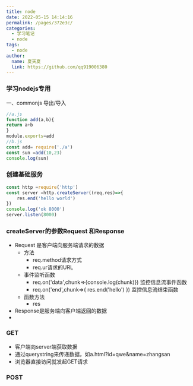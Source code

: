 ```yaml
---
title: node
date: 2022-05-15 14:14:16
permalink: /pages/372e3c/
categories: 
  - 学习笔记
  - node
tags: 
  - node
author: 
  name: 夏天夏
  link: https://github.com/qq919006380
---
```

### 学习nodejs专用
一、commonjs 导出/导入
```javascript
//a.js
function add(a,b){
return a+b
}
module.exports=add
//b.js
const add= require('./a')
const sun =add(10,23)
console.log(sun)
```
### 创建基础服务
```javascript
const http =require('http')
const server =http.createServer((req,res)=>{
    res.end('hello world')
})
console.log('ok 8000')
server.listen(8000)

```

### createServer的参数Request 和Response
- Request 是客户端向服务端请求的数据
  - 方法
    - req.method请求方式
    - req.ur请求的URL
  - 事件监听函数
    - req.on('data',chunk=>{console.log(chunk)})	监控信息流事件函数
    - req.on('end',chunk=>{ res.end('hello') })	监控信息流结束函数
  - 函数方法
    - res
- Response是服务端向客户端返回的数据
- 

### GET
- 客户端向server端获取数据
- 通过querystring来传递数据，如a.html?id=qwe&name=zhangsan
- 浏览器直接访问就发起GET请求

### POST
